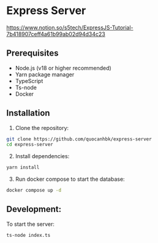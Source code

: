# Express Server

https://www.notion.so/s5tech/ExpressJS-Tutorial-7b418907ceff4a61b99ab02d94d34c23

## Prerequisites

- Node.js (v18 or higher recommended)
- Yarn package manager
- TypeScript
- Ts-node
- Docker

## Installation

1. Clone the repository:

```bash
git clone https://github.com/quocanhbk/express-server
cd express-server
```

2. Install dependencies:

```bash
yarn install
```

3. Run docker compose to start the database:

```bash
docker compose up -d
```

## Development:

To start the server:

```bash
ts-node index.ts
```
